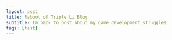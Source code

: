 ```yaml
---
layout: post
title: Reboot of Triple Li Blog
subtitle: Im back to post about my game development struggles
tags: [test]
---
```

